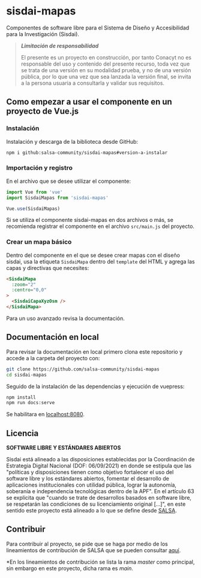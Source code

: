 # sisdai-mapas

Componentes de software libre para el Sistema de Diseño y Accesibilidad para
la Investigación (Sisdai).

> **_Limitación de responsabilidad_**
>
> El presente es un proyecto en construcción, por tanto Conacyt no es responsable del uso y contenido del presente
> recurso, toda vez que se trata de una versión en su modalidad prueba, y no de una versión pública, por lo que una vez
> que sea lanzada la versión final, se invita a la persona usuaria a consultarla y validar sus requisitos.

## Como empezar a usar el componente en un proyecto de Vue.js

### Instalación

Instalación y descarga de la biblioteca desde GitHub:

```bash
npm i github:salsa-community/sisdai-mapas#version-a-instalar
```

### Importación y registro

En el archivo que se desee utilizar el componente:

```javascript
import Vue from 'vue'
import SisdaiMapas from 'sisdai-mapas'

Vue.use(SisdaiMapas)
```

Si se utiliza el componente sisdai-mapas en dos archivos o más, se recomienda
registrar el componente en el archivo `src/main.js` del proyecto.

### Crear un mapa básico

Dentro del componente en el que se desee crear mapas con el diseño sisdai, usa
la etiqueta `SisdaiMapa` dentro del `template` del HTML y agrega las capas y
directivas que necesites:

```html
<SisdaiMapa
  :zoom="2"
  :centro="0,0"
>
  <SisdaiCapaXyzOsm />
</SisdaiMapa>
```

Para un uso avanzado revisa la documentación.

## Documentación en local

Para revisar la documentación en local primero clona este repositorio y accede a
la carpeta del proyecto con:

```bash
git clone https://github.com/salsa-community/sisdai-mapas
cd sisdai-mapas
```

Seguido de la instalación de las dependencias y ejecución de vuepress:

```bash
npm install
npm run docs:serve
```

Se habilitara en [localhost:8080](localhost:8080).

## Licencia

**SOFTWARE LIBRE Y ESTÁNDARES ABIERTOS**

Sisdai está alineado a las disposiciones establecidas por la Coordinación de Estrategia Digital Nacional (DOF: 06/09/2021) en donde se estipula que las "políticas y disposiciones tienen como objetivo fortalecer el uso del software libre y los estándares abiertos, fomentar el desarrollo de aplicaciones institucionales con utilidad pública, lograr la autonomía, soberanía e independencia tecnológicas dentro de la APF". En el artículo 63 se explicita que "cuando se trate de desarrollos basados en software libre, se respetarán las condiciones de su licenciamiento original [...]", en este sentido este proyecto está alineado a lo que se define desde [SALSA](https://salsa.crip.conacyt.mx/).

## Contribuir

Para contribuir al proyecto, se pide que se haga por medio de los lineamientos de contribución de SALSA que se
pueden consultar [aquí](https://salsa.crip.conacyt.mx/guidelines/contribute/).

\*En los lineamientos de contribución se lista la rama _master_ como principal, sin embargo en este proyecto, dicha rama es _main_.
